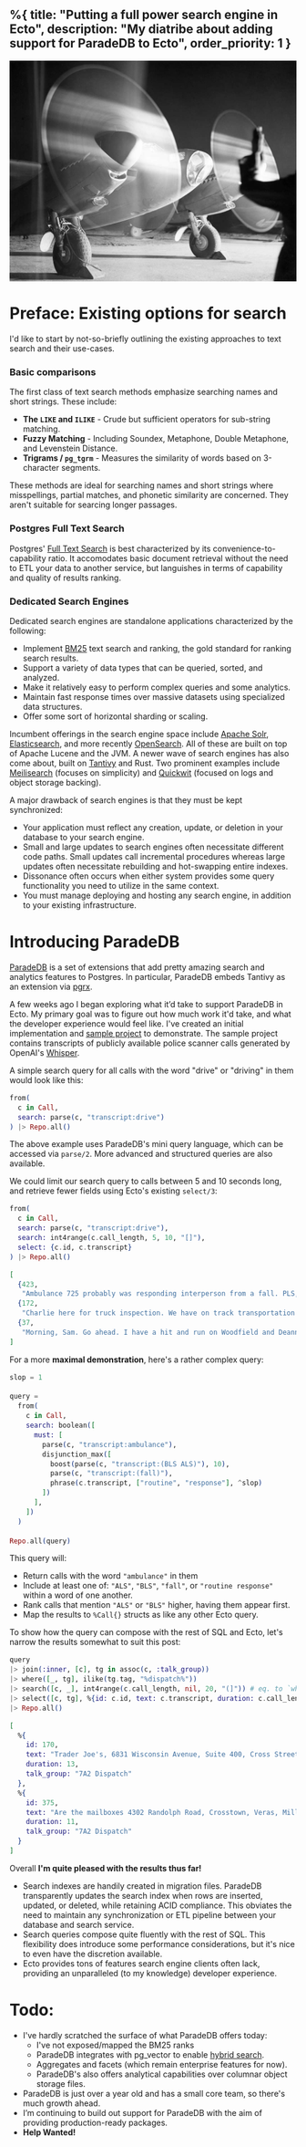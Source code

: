 %{
  title: "Putting a full power search engine in Ecto",
  description: "My diatribe about adding support for ParadeDB to Ecto",
  order_priority: 1
}
---
<div style="display:flex;justify-content:center;">
  <img src="./assets/mosquito-pr-mk-xvi.jpg" alt="Mosquito PR MK XVI" style="max-height:480px">
  <!-- source: https://timelessmoon.getarchive.net/media/a-de-havilland-mosquito-pr-mk-xvi-of-no-140-squadron-raf-warms-up-its-engines-f28729 -->
</div>

# Preface: Existing options for search
I'd like to start by not-so-briefly outlining the existing approaches to text search and their use-cases.

### Basic comparisons
The first class of text search methods emphasize searching names and short strings. These include:
* **The `LIKE` and `ILIKE`** - Crude but sufficient operators for sub-string matching.
* **Fuzzy Matching** - Including Soundex, Metaphone, Double Metaphone, and Levenstein Distance.
* **Trigrams / `pg_tgrm`** - Measures the similarity of words based on 3-character segments.

These methods are ideal for searching names and short strings where misspellings, partial matches, and phonetic similarity are concerned. They aren't suitable for searcing longer passages.

### Postgres Full Text Search
Postgres' [Full Text Search](https://www.postgresql.org/docs/current/textsearch.html) is best characterized by its convenience-to-capability ratio. It accomodates basic document retrieval without the need to ETL your data to another service, but languishes in terms of capability and quality of results ranking.

### Dedicated Search Engines
Dedicated search engines are standalone applications characterized by the following:
* Implement [BM25](https://en.wikipedia.org/wiki/Okapi_BM25) text search and ranking, the gold standard for ranking search results.
* Support a variety of data types that can be queried, sorted, and analyzed.
* Make it relatively easy to perform complex queries and some analytics.
* Maintain fast response times over massive datasets using specialized data structures.
* Offer some sort of horizontal sharding or scaling.

Incumbent offerings in the search engine space include [Apache Solr](https://solr.apache.org/), [Elasticsearch](https://www.elastic.co/elasticsearch), and more recently [OpenSearch](https://opensearch.org/). All of these are built on top of Apache Lucene and the JVM. A newer wave of search engines has also come about, built on [Tantivy](https://github.com/quickwit-oss/tantivy) and Rust. Two prominent examples include [Meilisearch](https://www.meilisearch.com/) (focuses on simplicity) and [Quickwit](https://quickwit.io/) (focused on logs and object storage backing).

A major drawback of search engines is that they must be kept synchronized:
* Your application must reflect any creation, update, or deletion in your database to your search engine.
* Small and large updates to search engines often necessitate different code paths. Small updates call incremental procedures whereas large updates often necessitate rebuilding and hot-swapping entire indexes.
* Dissonance often occurs when either system provides some query functionality you need to utilize in the same context.
* You must manage deploying and hosting any search engine, in addition to your existing infrastructure.

# Introducing ParadeDB
[ParadeDB](https://www.paradedb.com/) is a set of extensions that add pretty amazing search and analytics features to Postgres. In particular, ParadeDB embeds Tantivy as an extension via [pgrx](https://github.com/pgcentralfoundation/pgrx).

A few weeks ago I began exploring what it’d take to support ParadeDB in Ecto. My primary goal was to figure out how much work it'd take, and what the developer experience would feel like. I've created an initial implementation and [sample project](https://github.com/Moosieus/pdb_demo) to demonstrate. The sample project contains transcripts of publicly available police scanner calls generated by OpenAI's [Whisper](https://github.com/openai/whisper).

A simple search query for all calls with the word "drive" or "driving" in them would look like this:
```elixir
from(
  c in Call,
  search: parse(c, "transcript:drive")
) |> Repo.all()
```
The above example uses ParadeDB's mini query language, which can be accessed via `parse/2`. More advanced and structured queries are also available.

We could limit our search query to calls between 5 and 10 seconds long, and retrieve fewer fields using Ecto's existing `select/3`:
```elixir
from(
  c in Call,
  search: parse(c, "transcript:drive"),
  search: int4range(c.call_length, 5, 10, "[]"),
  select: {c.id, c.transcript}
) |> Repo.all()
```
```elixir
[
  {423,
   "Ambulance 725 probably was responding interperson from a fall. PLS, 15,320 Pine Orchard Drive, unit number 1 at Foxtrot."},
  {172,
   "Charlie here for truck inspection. We have on track transportation driving a white van with no logo. This is the first time. Please look out for us."},
  {37,
   "Morning, Sam. Go ahead. I have a hit and run on Woodfield and Deanna Drive and the Mary 2. I only have Mary 33 right now. All right. You can hold it."}
]
```

For a more **maximal demonstration**, here's a rather complex query:
```elixir
slop = 1

query =
  from(
    c in Call,
    search: boolean([
      must: [
        parse(c, "transcript:ambulance"),
        disjunction_max([
          boost(parse(c, "transcript:(BLS ALS)"), 10),
          parse(c, "transcript:(fall)"),
          phrase(c.transcript, ["routine", "response"], ^slop)
        ])
      ],
    ])
  )

Repo.all(query)
```

This query will:
* Return calls with the word `"ambulance"` in them
* Include at least one of: `"ALS"`, `"BLS"`, `"fall"`, or `"routine response"` within a word of one another.
* Rank calls that mention `"ALS"` or `"BLS"` higher, having them appear first.
* Map the results to `%Call{}` structs as like any other Ecto query.

To show how the query can compose with the rest of SQL and Ecto, let's narrow the results somewhat to suit this post:

```elixir
query
|> join(:inner, [c], tg in assoc(c, :talk_group))
|> where([_, tg], ilike(tg.tag, "%dispatch%"))
|> search([c, _], int4range(c.call_length, nil, 20, "(]")) # eq. to `where([c, _], c.call_length <= 20)`
|> select([c, tg], %{id: c.id, text: c.transcript, duration: c.call_length, talk_group: tg.description})
|> Repo.all()
```
```elixir
[
  %{
    id: 170,
    text: "Trader Joe's, 6831 Wisconsin Avenue, Suite 400, Cross Street, Stanford Street, Decrease LLC, ALS 1, Paramedic in 706, Ambulance 741, Bravo, Response 7, Alpha 1, Box 061, 1524.",
    duration: 13,
    talk_group: "7A2 Dispatch"
  },
  %{
    id: 375,
    text: "Are the mailboxes 4302 Randolph Road, Crosstown, Veras, Miller Road, Interperson, Firm of Fall, BOS, Ambulance 705, Response 701, Vox Air 21-2, 1545.",
    duration: 11,
    talk_group: "7A2 Dispatch"
  }
]
```

Overall **I'm quite pleased with the results thus far!**
* Search indexes are handily created in migration files. ParadeDB transparently updates the search index when rows are inserted, updated, or deleted, while retaining ACID compliance. This obviates the need to maintain any synchronization or ETL pipeline between your database and search service.
* Search queries compose quite fluently with the rest of SQL. This flexibility does introduce some performance considerations, but it's nice to even have the discretion available.
* Ecto provides tons of features search engine clients often lack, providing an unparalleled (to my knowledge) developer experience.

# Todo: 
* I've hardly scratched the surface of what ParadeDB offers today:
  * I've not exposed/mapped the BM25 ranks
  * ParadeDB integrates with pg_vector to enable [hybrid search](https://docs.paradedb.com/api-reference/concepts/search#hybrid-search).
  * Aggregates and facets (which remain enterprise features for now).
  * ParadeDB's also offers analytical capabilities over columnar object storage files.
* ParadeDB is just over a year old and has a small core team, so there's much growth ahead.
* I’m continuing to build out support for ParadeDB with the aim of providing production-ready packages.
* **Help Wanted!**